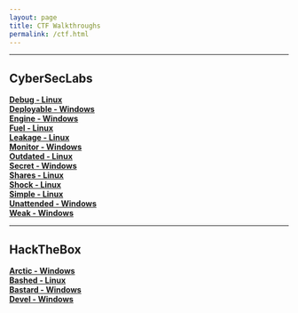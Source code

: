 ```yaml
---
layout: page
title: CTF Walkthroughs
permalink: /ctf.html
---
```



----
## CyberSecLabs
**[Debug - Linux](https://cyb3rr3ap3r.github.io/posts/ctf/cyberseclabs/debug.html)**  
**[Deployable - Windows](https://cyb3rr3ap3r.github.io/posts/ctf/cyberseclabs/deployable.html)**  
**[Engine - Windows](https://cyb3rr3ap3r.github.io/posts/ctf/cyberseclabs/engine.html)**  
**[Fuel - Linux](https://cyb3rr3ap3r.github.io/posts/ctf/cyberseclabs/fuel.html)**  
**[Leakage - Linux](https://cyb3rr3ap3r.github.io/posts/ctf/cyberseclabs/leakage.html)**  
**[Monitor - Windows](https://cyb3rr3ap3r.github.io/posts/ctf/cyberseclabs/monitor.html)**  
**[Outdated - Linux](https://cyb3rr3ap3r.github.io/posts/ctf/cyberseclabs/outdated.html)**  
**[Secret - Windows](https://cyb3rr3ap3r.github.io/posts/ctf/cyberseclabs/secret.html)**  
**[Shares - Linux](https://cyb3rr3ap3r.github.io/posts/ctf/cyberseclabs/shares.html)**  
**[Shock - Linux](https://cyb3rr3ap3r.github.io/posts/ctf/cyberseclabs/shock.html)**  
**[Simple - Linux](https://cyb3rr3ap3r.github.io/posts/ctf/cyberseclabs/simple.html)**  
**[Unattended - Windows](https://cyb3rr3ap3r.github.io/posts/ctf/cyberseclabs/unattended.html)**  
**[Weak - Windows](https://cyb3rr3ap3r.github.io/posts/ctf/cyberseclabs/weak.html)**  


----
## HackTheBox
**[Arctic - Windows](https://cyb3rr3ap3r.github.io/posts/ctf/hackthebox/arctic.html)**  
**[Bashed - Linux](https://cyb3rr3ap3r.github.io/posts/ctf/hackthebox/bashed.html)**  
**[Bastard - Windows](https://cyb3rr3ap3r.github.io/posts/ctf/hackthebox/bastard.html)**  
**[Devel - Windows](https://cyb3rr3ap3r.github.io/posts/ctf/hackthebox/devel.html)**  
